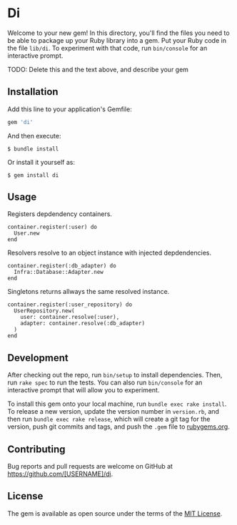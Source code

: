 # Di

Welcome to your new gem! In this directory, you'll find the files you need to be able to package up your Ruby library into a gem. Put your Ruby code in the file `lib/di`. To experiment with that code, run `bin/console` for an interactive prompt.

TODO: Delete this and the text above, and describe your gem

## Installation

Add this line to your application's Gemfile:

```ruby
gem 'di'
```

And then execute:

    $ bundle install

Or install it yourself as:

    $ gem install di

## Usage

Registers depdendency containers.
```
container.register(:user) do
  User.new
end
```

Resolvers resolve to an object instance with injected depdendencies.
```
container.register(:db_adapter) do
  Infra::Database::Adapter.new
end
```

Singletons returns allways the same resolved instance.
```
container.register(:user_repository) do
  UserRepository.new(
    user: container.resolve(:user),
    adapter: container.resolve(:db_adapter)
  )
end
```

## Development

After checking out the repo, run `bin/setup` to install dependencies. Then, run `rake spec` to run the tests. You can also run `bin/console` for an interactive prompt that will allow you to experiment.

To install this gem onto your local machine, run `bundle exec rake install`. To release a new version, update the version number in `version.rb`, and then run `bundle exec rake release`, which will create a git tag for the version, push git commits and tags, and push the `.gem` file to [rubygems.org](https://rubygems.org).

## Contributing

Bug reports and pull requests are welcome on GitHub at https://github.com/[USERNAME]/di.


## License

The gem is available as open source under the terms of the [MIT License](https://opensource.org/licenses/MIT).
